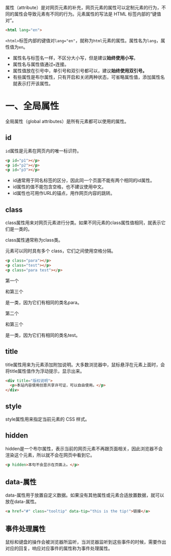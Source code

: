 属性（attribute）是对网页元素的补充，网页元素的属性可以定制元素的行为，不同的属性会导致元素有不同的行为。元素属性的写法是 HTML 标签内部的“键值对”。

```html
<html lang="en">
```

`<html>`标签内部的键值对`lang="en"`，就称为`html`元素的属性。属性名为`lang`，属性值为`en`。

- 属性名与标签名一样，不区分大小写，但是建议**始终使用小写**。
- 属性名与属性值通过`=`连接。
- 属性值放在引号中，单引号和双引号都可以，建议**始终使用双引号。**
- 有些属性是布尔属性，只有开启和关闭两种状态，可省略属性值，添加属性名就表示打开该属性。

# 一、全局属性

全局属性（global attributes）是所有元素都可以使用的属性。

## id

`id`属性是元素在网页内的唯一标识符。

```html
<p id="p1"></p>
<p id="p2"></p>
<p id="p3"></p>
```

- id通常用于同名标签的区分，因此同一个页面不能有两个相同的id属性。
- id属性的值不能包含空格，也不建议使用中文。
- id属性也可用作URL的锚点，用作网页内容的跳转。

## class

class属性用来对网页元素进行分类。如果不同元素的class属性值相同，就表示它们是一类的。

class属性通常称为class类。

元素可以同时具有多个 class，它们之间使用空格分隔。

```html
<p class="para"></p>
<p class="test"></p>
<p class="para test"></p>
```

第一个<p>和第三个<p>是一类，因为它们有相同的类名para。

第二个<p>和第三个<p>是一类，因为它们有相同的类名test。

## title

title属性用来为元素添加附加说明。大多数浏览器中，鼠标悬浮在元素上面时，会将title属性值作为浮动提示，显示出来。

```html
<div title="版权说明">
  <p>本站内容使用创意共享许可证，可以自由使用。</p>
</div>
```

## style

style属性用来指定当前元素的 CSS 样式。

## hidden

hidden是一个布尔属性，表示当前的网页元素不再跟页面相关，因此浏览器不会渲染这个元素，所以就不会在网页中看到它。

```html
<p hidden>本句不会显示在页面上。</p>
```

## data-属性

data-属性用于放置自定义数据。如果没有其他属性或元素合适放置数据，就可以放在data-属性。

```html
<a href="#" class="tooltip" data-tip="this is the tip!">链接</a>
```

## 事件处理属性

鼠标和键盘的操作会被浏览器所监听，当浏览器监听到这些事件的时候，需要作出对应的回复，响应对应事件的属性称为事件处理属性。